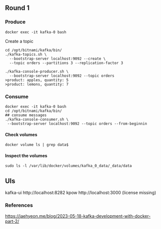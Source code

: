 ## Round 1

### Produce
```
docker exec -it kafka-0 bash
```
Create a topic

```
cd /opt/bitnami/kafka/bin/
./kafka-topics.sh \
  --bootstrap-server localhost:9092 --create \
  --topic orders --partitions 3 --replication-factor 3
```

```
./kafka-console-producer.sh \
  --bootstrap-server localhost:9092 --topic orders
>product: apples, quantity: 5
>product: lemons, quantity: 7
```



### Consume
```
docker exec -it kafka-0 bash
cd /opt/bitnami/kafka/bin/
## consume messages
./kafka-console-consumer.sh \
 --bootstrap-server localhost:9092 --topic orders --from-beginnin
```

#### Check volumes
```
docker volume ls | grep data$
```
#### Inspect the volumes
```
sudo ls -l /var/lib/docker/volumes/kafka_0_data/_data/data
```


## UIs

kafka-ui   http://localhost:8282
kpow http://localhost:3000 (license missing)


### References
https://jaehyeon.me/blog/2023-05-18-kafka-development-with-docker-part-2/
